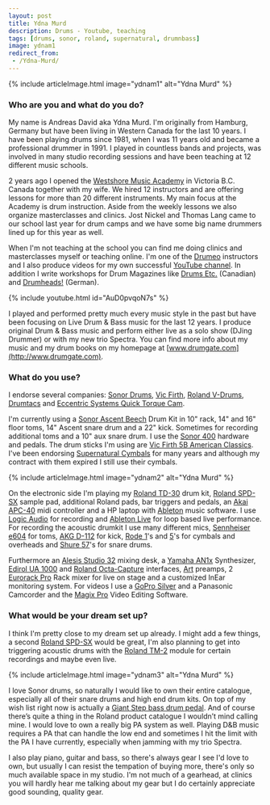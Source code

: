 ```yaml
---
layout: post
title: Ydna Murd
description: Drums - Youtube, teaching
tags: [drums, sonor, roland, supernatural, drumnbass]
image: ydnam1
redirect_from:
 - /Ydna-Murd/
---
```


{% include articleImage.html image="ydnam1" alt="Ydna Murd" %}

### Who are you and what do you do? 

My name is Andreas David aka Ydna Murd. I'm originally from Hamburg, Germany but have been living in Western Canada for the last 10 years. I have been playing drums since 1981, when I was 11 years old and became a professional drummer in 1991. I played in countless bands and projects, was involved in many studio recording sessions and have been teaching at 12 different music schools. 

2 years ago I opened the [Westshore Music Academy](http://www.westshoremusicacademy.ca/) in Victoria B.C. Canada together with my wife. We hired 12 instructors and are offering lessons for more than 20 different instruments. My main focus at the Academy is drum instruction. Aside from the weekly lessons we also organize masterclasses and clinics. Jost Nickel and Thomas Lang came to our school last year for drum camps and we have some big name drummers lined up for this year as well. 

When I'm not teaching at the school you can find me doing clinics and masterclasses myself or teaching online. I'm one of the [Drumeo](https://www.drumeo.com/) instructors and I also produce videos for my own successful [YouTube channel](https://www.youtube.com/user/Jungleritter). In addition I write workshops for Drum Magazines like [Drums Etc.](http://drumsetc.ca/en/) (Canadian) and [Drumheads!](http://www.drumheads.de/) (German). 

{% include youtube.html id="AuD0pvqoN7s" %}

I played and performed pretty much every music style in the past but have been focusing on Live Drum & Bass music for the last 12 years. I produce original Drum & Bass music and perform either live as a solo show (DJing Drummer) or with my new trio Spectra. You can find more info about my music and my drum books on my homepage at [www.drumgate.com](http://www.drumgate.com).

### What do you use?

I endorse several companies: [Sonor Drums](http://www.sonor.com/), [Vic Firth](http://vicfirth.com/), [Roland V-Drums](https://www.roland.co.uk/categories/v-drums/), [Drumtacs](http://www.drumtacs.com/) and [Eccentric Systems Quick Torque Cam](http://www.eccentricsystems.com/quicktorquecam.html). 

I'm currently using a [Sonor Ascent Beech](http://www.samiamstudios.com/ascent.html) Drum Kit in 10" rack, 14" and 16" floor toms, 14" Ascent snare drum and a 22" kick. Sometimes for recording additional toms and a 10" aux snare drum. I use the [Sonor 400](http://amznlnk.com/Zyl) hardware and pedals. The drum sticks I'm using are [Vic Firth 5B American Classics](http://amznlnk.com/pwK). I've been endorsing [Supernatural Cymbals](https://www.facebook.com/Supernatural-Cymbals-152359334791682/) for many years and although my contract with them expired I still use their cymbals. 

{% include articleImage.html image="ydnam2" alt="Ydna Murd" %}

On the electronic side I'm playing my [Roland TD-30](http://amznlnk.com/GG0) drum kit, [Roland SPD-SX](http://amznlnk.com/zep) sample pad, additional Roland pads, bar triggers and pedals, an [Akai APC-40](http://amznlnk.com/aAD) midi controller and a HP laptop with [Ableton](http://amznlnk.com/9QN) music software. I use [Logic Audio](http://www.apple.com/uk/logic-pro/) for recording and [Ableton Live](http://amznlnk.com/9QN) for loop based live performance. For recording the acoustic drumkit I use many different mics, [Sennheiser e604](http://amznlnk.com/81l) for toms, [AKG D-112](http://amznlnk.com/owa) for kick, [Rode 1](http://amznlnk.com/7v7)'s and [5](http://amznlnk.com/yey)'s for cymbals and overheads and [Shure 57](http://amznlnk.com/MJz)'s for snare drums. 

Furthermore an [Alesis Studio 32](http://www.soundonsound.com/sos/jul98/articles/alesis32.html) mixing desk, a [Yamaha AN1x](http://www.vintagesynth.com/yamaha/an1x.php) Synthesizer, [Edirol UA 1000](http://www.rolandus.com/products/ua-1000/) and [Roland Octa-Capture](http://amznlnk.com/RZD) interfaces, [Art](http://www.artproaudio.com/) preamps, 2 [Eurorack Pro](http://amznlnk.com/Zyz) Rack mixer for live on stage and a customized InEar monitoring system. For videos I use a [GoPro Silver](http://amznlnk.com/pwX) and a Panasonic Camcorder and the [Magix Pro](http://www.magix.com/gb/movie-edit-pro/) Video Editing Software.

### What would be your dream set up?

I think I'm pretty close to my dream set up already. I might add a few things, a second [Roland SPD-SX](http://amznlnk.com/GGA) would be great, I'm also planning to get into triggering acoustic drums with the [Roland TM-2](http://amznlnk.com/ze7) module for certain recordings and maybe even live. 

{% include articleImage.html image="ydnam3" alt="Ydna Murd" %}

I love Sonor drums, so naturally I would like to own their entire catalogue, especially all of their snare drums and high end drum kits. On top of my wish list right now is actually a [Giant Step bass drum pedal](http://www.sonor.com/instruments/drums/hardware/giant-step-bass-drum-pedals/). And of course there’s quite a thing in the Roland product catalogue I wouldn’t mind calling mine. I would love to own a really big PA system as well. Playing D&B music requires a PA that can handle the low end and sometimes I hit the limit with the PA I have currently, especially when jamming with my trio Spectra. 

I also play piano, guitar and bass, so there's always gear I see I'd love to own, but usually I can resist the tempation of buying more, there's only so much available space in my studio. I'm not much of a gearhead, at clinics you will hardly hear me talking about my gear but I do certainly appreciate good sounding, quality gear.